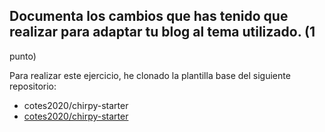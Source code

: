 
## Documenta los cambios que has tenido que realizar para adaptar tu blog al tema utilizado. (1
punto)

Para realizar este ejercicio, he clonado la plantilla base del siguiente repositorio:
- cotes2020/chirpy-starter
- [cotes2020/chirpy-starter](https://github.com/cotes2020/chirpy-starter)
